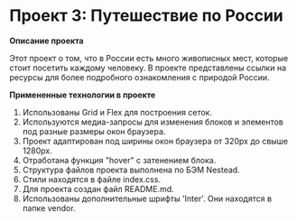 # Проект 3: Путешествие по России

**Описание проекта**

Этот проект о том, что в России есть много живописных мест, которые стоит посетить каждому человеку.
В проекте представлены ссылки на ресурсы для более подробного ознакомления с природой России.

**Примененные технологии в проекте**

1. Использованы Grid и Flex для построения сеток.
2. Используются медиа-запросы для изменения блоков и элементов под разные размеры окон браузера.
3. Проект адаптирован под ширины окон браузера от 320px до свыше 1280px. 
4. Отработана функция "hover" с затенением блока.
5. Структура файлов проекта выполнена по БЭМ Nestead.
6. Стили находятся в файле index.css.
7. Для проекта создан файл README.md.
8. Использованы дополнительные шрифты 'Inter'. Они находятся в папке vendor.
